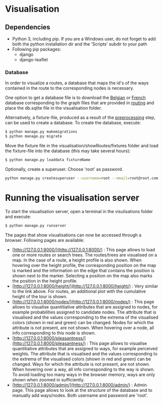 # Visualisation

## Dependencies

 - Python 3, including pip. If you are a Windows user, do not forget to add both the python installation dir and the 'Scripts' subdir to your path
 - Following pip packages:
     - django
     - django-leaflet
	 
### Database

In order to visualize a routes, a database that maps the id's of the ways contained in the route to the corresponding nodes is necessary.

One option to get a database file is to download the [Belgian](https://www.dropbox.com/s/zv4rlmii71gsvde/db.tar.gz) or [French](https://www.dropbox.com/s/gxn6wwez9c5sl86/db.tar.gz) database corresponding to the graph files that are provided in [routing](https://github.ugent.be/pkstroob/bike-routing/tree/master/routing) and place the db.sqlite file in the visualisation folder.

Alternatively, a fixture-file, produced as a result of the [preprocessing](https://github.ugent.be/pkstroob/bike-routing/tree/master/preprocessing) step, can be used to create a database.
To create the database, execute:
```sh
$ python manage.py makemigrations
$ python manage.py migrate
```
Move the fixture file in the visualisation/showRoutes/fixtures folder and load the fixture-file into the database (this may take several hours):
```sh
$ python manage.py loaddata fixtureName
```
Optionally, create a superuser. Choose 'root' as password.
```sh
python manage.py createsuperuser --username=root --email=root@root.com
```

# Running the visualisation server

To start the visualisation server, open a terminal in the visulisations folder and execute:
```sh
$ python manage.py runserver
```
The pages that show visualisations can now be accessed through a browser. Following pages are available:
 - [http://127.0.0.1:8000/](http://127.0.0.1:8000/) : This page allows to load one or more routes or search trees. The routes/trees are visualised on a map. In the case of a route, a height profile is also shown. When hovering over the height profile, the corresponding position on the map is marked and the information on the edge that contains the position is shown next to the marker. Selecting a position on the map also marks the position in the height profile.
 - [http://127.0.0.1:8000/height/](http://127.0.0.1:8000/height/) : Very similar to the link above. For routes, an additional plot with the cumulative height of the tour is shown.
 - [http://127.0.0.1:8000/nodes/](http://127.0.0.1:8000/nodes/) : This page allows to visualise quantitiative attributes that are assigned to nodes, for example probabilities assigned to candidate nodes. The attribute that is visualised and the values corresponding to the extrema of the visualised colors (shown in red and green) can be changed. Nodes for which the attribute is not present, are not shown. When hovering over a node, all info corresponding to this node is shown.
 - [http://127.0.0.1:8000/pleasantness/](http://127.0.0.1:8000/pleasantness/) :  This page allows to visualise quantitiative attributes that are assigned to ways, for example perceived weights. The attribute that is visualised and the values corresponding to the extrema of the visualised colors (shown in red and green) can be changed. Ways for which the attribute is not present, are not shown. When hovering over a way, all info corresponding to the way is shown. To avoid loading too many ways in the browser memory, ways are only shown when zoomed in sufficiently.
 - [http://127.0.0.1:8000/admin/](http://127.0.0.1:8000/admin/) :  Admin page. This page allows to look at the structure of the database and to manually add ways/nodes. Both username and password are 'root'.
